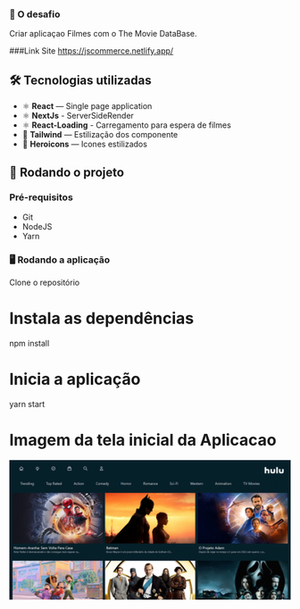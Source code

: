 ### 🚩 O desafio

Criar aplicaçao Filmes com o The Movie DataBase.

###Link Site
https://jscommerce.netlify.app/

## 🛠 Tecnologias utilizadas

-   ⚛️ **React** — Single page application
-   ⚛️ **NextJs** - ServerSideRender
-   ⚛️ **React-Loading** - Carregamento para espera de filmes
-   💅 **Tailwind** — Estilização dos componente
-   💅 **Heroicons** — Icones estilizados

## 🚀 Rodando o projeto

### Pré-requisitos

-   Git
-   NodeJS
-   Yarn

### 🖥 Rodando a aplicação

Clone o repositório

# Instala as dependências

npm install

# Inicia a aplicação

yarn start

# Imagem da tela inicial da Aplicacao

![](public/Assets/InitialScreen.png)
